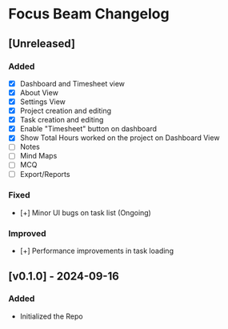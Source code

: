 ﻿# Focus Beam Changelog

## [Unreleased]
### Added
- [x] Dashboard and Timesheet view
- [x] About View
- [x] Settings View
- [x] Project creation and editing
- [x] Task creation and editing
- [x] Enable "Timesheet" button on dashboard
- [x] Show Total Hours worked on the project on Dashboard View
- [ ] Notes
- [ ] Mind Maps
- [ ] MCQ
- [ ] Export/Reports

### Fixed
- [+] Minor UI bugs on task list (Ongoing)

### Improved
- [+] Performance improvements in task loading

## [v0.1.0] - 2024-09-16
### Added
- Initialized the Repo